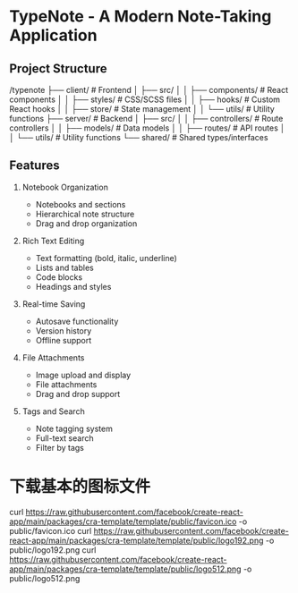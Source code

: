 # TypeNote - A Modern Note-Taking Application

## Project Structure
/typenote
├── client/                 # Frontend
│   ├── src/
│   │   ├── components/    # React components
│   │   ├── styles/       # CSS/SCSS files
│   │   ├── hooks/        # Custom React hooks
│   │   ├── store/        # State management
│   │   └── utils/        # Utility functions
├── server/                # Backend
│   ├── src/
│   │   ├── controllers/  # Route controllers
│   │   ├── models/       # Data models
│   │   ├── routes/       # API routes
│   │   └── utils/        # Utility functions
└── shared/               # Shared types/interfaces

## Features
1. Notebook Organization
   - Notebooks and sections
   - Hierarchical note structure
   - Drag and drop organization

2. Rich Text Editing
   - Text formatting (bold, italic, underline)
   - Lists and tables
   - Code blocks
   - Headings and styles

3. Real-time Saving
   - Autosave functionality
   - Version history
   - Offline support

4. File Attachments
   - Image upload and display
   - File attachments
   - Drag and drop support

5. Tags and Search
   - Note tagging system
   - Full-text search
   - Filter by tags


# 下载基本的图标文件
curl https://raw.githubusercontent.com/facebook/create-react-app/main/packages/cra-template/template/public/favicon.ico -o public/favicon.ico
curl https://raw.githubusercontent.com/facebook/create-react-app/main/packages/cra-template/template/public/logo192.png -o public/logo192.png
curl https://raw.githubusercontent.com/facebook/create-react-app/main/packages/cra-template/template/public/logo512.png -o public/logo512.png